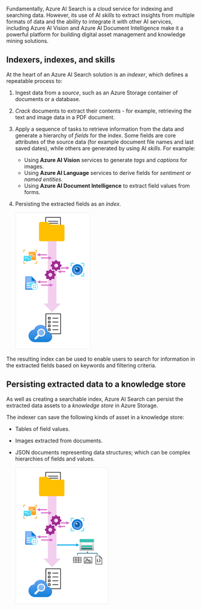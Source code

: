Fundamentally, Azure AI Search is a cloud service for indexing and searching data. However, its use of AI *skills* to extract insights from multiple formats of data and the ability to integrate it with other AI services, including Azure AI Vision and Azure AI Document Intelligence make it a powerful platform for building digital asset management and knowledge mining solutions.

## Indexers, indexes, and skills

At the heart of an Azure AI Search solution is an *indexer*, which defines a repeatable process to:

1. Ingest data from a *source*, such as an Azure Storage container of documents or a database.
1. *Crack* documents to extract their contents - for example, retrieving the text and image data in a PDF document.
1. Apply a sequence of tasks to retrieve information from the data and generate a hierarchy of *fields* for the index. Some fields are core attributes of the source data (for example document file names and last saved dates), while others are generated by using AI *skills*. For example:
    - Using **Azure AI Vision** services to generate *tags* and *captions* for images.
    - Using **Azure AI Language** services to derive fields for *sentiment* or *named entities*.
    - Using **Azure AI Document Intelligence** to extract field values from forms.
1. Persisting the extracted fields as an *index*.

    ![Diagram of an indexer using AI skills to extract fields from source documents and create an index.](../media/indexer.png)

The resulting index can be used to enable users to search for information in the extracted fields based on keywords and filtering criteria.

## Persisting extracted data to a knowledge store

As well as creating a searchable index, Azure AI Search can persist the extracted data assets to a *knowledge store* in Azure Storage.

The indexer can save the following kinds of asset in a knowledge store:

- Tables of field values.
- Images extracted from documents.
- JSON documents representing data structures; which can be complex hierarchies of fields and values.

    ![Diagram of an indexer storing tables, image,s and documents in a knowldge store.](../media/knowledge-store.png)